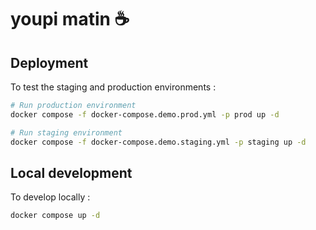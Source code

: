 # youpi matin ☕️

## Deployment

To test the staging and production environments : 

```sh 
# Run production environment
docker compose -f docker-compose.demo.prod.yml -p prod up -d 

# Run staging environment
docker compose -f docker-compose.demo.staging.yml -p staging up -d 
```

## Local development

To develop locally :

```sh 
docker compose up -d
```
